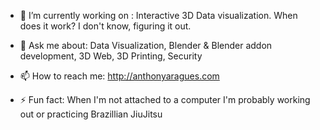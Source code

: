 - 🔭 I’m currently working on : Interactive 3D Data visualization. When does it work? I don't know, figuring it out.

- 💬 Ask me about: Data Visualization, Blender & Blender addon development, 3D Web, 3D Printing, Security
- 📫 How to reach me: http://anthonyaragues.com

- ⚡ Fun fact: When I'm not attached to a computer I'm probably working out or practicing Brazillian JiuJitsu
